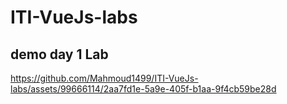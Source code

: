 # ITI-VueJs-labs

## demo day 1 Lab
https://github.com/Mahmoud1499/ITI-VueJs-labs/assets/99666114/2aa7fd1e-5a9e-405f-b1aa-9f4cb59be28d

